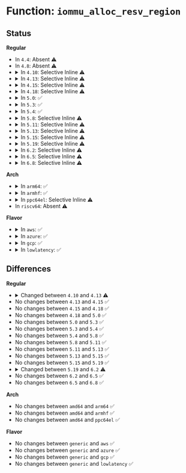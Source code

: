 # Function: <code>iommu_alloc_resv_region</code>

## Status
<b>Regular</b>
<ul>
<li>
In <code>4.4</code>: Absent ⚠️
</li>
<li>
In <code>4.8</code>: Absent ⚠️
</li>
<li>
<details>
<summary>In <code>4.10</code>: Selective Inline ⚠️</summary>

```c
struct iommu_resv_region *iommu_alloc_resv_region(phys_addr_t start, size_t length, int prot, int type);
```

**Collision:** Unique Global

**Inline:** Selective

**Transformation:** False

**Instances:**

```
In drivers/iommu/iommu.c (ffffffff815ab324)
Location: drivers/iommu/iommu.c:1715
Inline: True
Inline callers:
  - drivers/iommu/iommu.c:iommu_insert_resv_region
Direct callers:
  - drivers/iommu/amd_iommu.c:amd_iommu_get_resv_regions
  - drivers/iommu/amd_iommu.c:amd_iommu_get_resv_regions
  - drivers/iommu/amd_iommu.c:amd_iommu_get_resv_regions
  - drivers/iommu/intel-iommu.c:intel_iommu_get_resv_regions
  - drivers/iommu/intel-iommu.c:dmar_parse_one_rmrr
```
**Symbols:**

```
ffffffff815ab900-ffffffff815ab955: iommu_alloc_resv_region (STB_GLOBAL)
```
</details>
</li>
<li>
<details>
<summary>In <code>4.13</code>: Selective Inline ⚠️</summary>

```c
struct iommu_resv_region *iommu_alloc_resv_region(phys_addr_t start, size_t length, int prot, enum iommu_resv_type type);
```

**Collision:** Unique Global

**Inline:** Selective

**Transformation:** False

**Instances:**

```
In drivers/iommu/iommu.c (ffffffff815c0ed1)
Location: drivers/iommu/iommu.c:1807
Inline: True
Inline callers:
  - drivers/iommu/iommu.c:iommu_insert_resv_region
Direct callers:
  - drivers/iommu/amd_iommu.c:amd_iommu_get_resv_regions
  - drivers/iommu/amd_iommu.c:amd_iommu_get_resv_regions
  - drivers/iommu/amd_iommu.c:amd_iommu_get_resv_regions
  - drivers/iommu/intel-iommu.c:intel_iommu_get_resv_regions
  - drivers/iommu/intel-iommu.c:dmar_parse_one_rmrr
```
**Symbols:**

```
ffffffff815c15d0-ffffffff815c1625: iommu_alloc_resv_region (STB_GLOBAL)
```
</details>
</li>
<li>
<details>
<summary>In <code>4.15</code>: Selective Inline ⚠️</summary>

```c
struct iommu_resv_region *iommu_alloc_resv_region(phys_addr_t start, size_t length, int prot, enum iommu_resv_type type);
```

**Collision:** Unique Global

**Inline:** Selective

**Transformation:** False

**Instances:**

```
In drivers/iommu/iommu.c (ffffffff81627661)
Location: drivers/iommu/iommu.c:1830
Inline: True
Inline callers:
  - drivers/iommu/iommu.c:iommu_insert_resv_region
Direct callers:
  - drivers/iommu/amd_iommu.c:amd_iommu_get_resv_regions
  - drivers/iommu/amd_iommu.c:amd_iommu_get_resv_regions
  - drivers/iommu/amd_iommu.c:amd_iommu_get_resv_regions
  - drivers/iommu/intel-iommu.c:intel_iommu_get_resv_regions
  - drivers/iommu/intel-iommu.c:dmar_parse_one_rmrr
```
**Symbols:**

```
ffffffff81627d90-ffffffff81627de5: iommu_alloc_resv_region (STB_GLOBAL)
```
</details>
</li>
<li>
<details>
<summary>In <code>4.18</code>: Selective Inline ⚠️</summary>

```c
struct iommu_resv_region *iommu_alloc_resv_region(phys_addr_t start, size_t length, int prot, enum iommu_resv_type type);
```

**Collision:** Unique Global

**Inline:** Selective

**Transformation:** False

**Instances:**

```
In drivers/iommu/iommu.c (ffffffff816620d5)
Location: drivers/iommu/iommu.c:1836
Inline: True
Inline callers:
  - drivers/iommu/iommu.c:iommu_insert_resv_region
Direct callers:
  - drivers/iommu/amd_iommu.c:amd_iommu_get_resv_regions
  - drivers/iommu/amd_iommu.c:amd_iommu_get_resv_regions
  - drivers/iommu/amd_iommu.c:amd_iommu_get_resv_regions
  - drivers/iommu/intel-iommu.c:intel_iommu_get_resv_regions
  - drivers/iommu/intel-iommu.c:dmar_parse_one_rmrr
```
**Symbols:**

```
ffffffff81662950-ffffffff816629a5: iommu_alloc_resv_region (STB_GLOBAL)
```
</details>
</li>
<li>
<details>
<summary>In <code>5.0</code>: ✅</summary>

```c
struct iommu_resv_region *iommu_alloc_resv_region(phys_addr_t start, size_t length, int prot, enum iommu_resv_type type);
```

**Collision:** Unique Global

**Inline:** No

**Transformation:** False

**Instances:**

```
In drivers/iommu/iommu.c (ffffffff81680bb0)
Location: drivers/iommu/iommu.c:1893
Inline: False
Direct callers:
  - drivers/iommu/iommu.c:iommu_insert_resv_region
  - drivers/iommu/amd_iommu.c:amd_iommu_get_resv_regions
  - drivers/iommu/amd_iommu.c:amd_iommu_get_resv_regions
  - drivers/iommu/amd_iommu.c:amd_iommu_get_resv_regions
  - drivers/iommu/intel-iommu.c:intel_iommu_get_resv_regions
  - drivers/iommu/intel-iommu.c:dmar_parse_one_rmrr
```
**Symbols:**

```
ffffffff81680bb0-ffffffff81680c05: iommu_alloc_resv_region (STB_GLOBAL)
```
</details>
</li>
<li>
<details>
<summary>In <code>5.3</code>: ✅</summary>

```c
struct iommu_resv_region *iommu_alloc_resv_region(phys_addr_t start, size_t length, int prot, enum iommu_resv_type type);
```

**Collision:** Unique Global

**Inline:** No

**Transformation:** False

**Instances:**

```
In drivers/iommu/iommu.c (ffffffff816b8400)
Location: drivers/iommu/iommu.c:2114
Inline: False
Direct callers:
  - drivers/iommu/iommu.c:iommu_insert_resv_region
  - drivers/iommu/amd_iommu.c:amd_iommu_get_resv_regions
  - drivers/iommu/amd_iommu.c:amd_iommu_get_resv_regions
  - drivers/iommu/amd_iommu.c:amd_iommu_get_resv_regions
  - drivers/iommu/intel-iommu.c:intel_iommu_get_resv_regions
  - drivers/iommu/intel-iommu.c:intel_iommu_get_resv_regions
  - drivers/iommu/intel-iommu.c:intel_iommu_get_resv_regions
```
**Symbols:**

```
ffffffff816b8400-ffffffff816b8455: iommu_alloc_resv_region (STB_GLOBAL)
```
</details>
</li>
<li>
<details>
<summary>In <code>5.4</code>: ✅</summary>

```c
struct iommu_resv_region *iommu_alloc_resv_region(phys_addr_t start, size_t length, int prot, enum iommu_resv_type type);
```

**Collision:** Unique Global

**Inline:** No

**Transformation:** False

**Instances:**

```
In drivers/iommu/iommu.c (ffffffff816db160)
Location: drivers/iommu/iommu.c:2172
Inline: False
Direct callers:
  - drivers/iommu/iommu.c:iommu_insert_resv_region
  - drivers/iommu/amd_iommu.c:amd_iommu_get_resv_regions
  - drivers/iommu/amd_iommu.c:amd_iommu_get_resv_regions
  - drivers/iommu/amd_iommu.c:amd_iommu_get_resv_regions
  - drivers/iommu/intel-iommu.c:intel_iommu_get_resv_regions
  - drivers/iommu/intel-iommu.c:intel_iommu_get_resv_regions
  - drivers/iommu/intel-iommu.c:intel_iommu_get_resv_regions
```
**Symbols:**

```
ffffffff816db160-ffffffff816db1b5: iommu_alloc_resv_region (STB_GLOBAL)
```
</details>
</li>
<li>
<details>
<summary>In <code>5.8</code>: Selective Inline ⚠️</summary>

```c
struct iommu_resv_region *iommu_alloc_resv_region(phys_addr_t start, size_t length, int prot, enum iommu_resv_type type);
```

**Collision:** Unique Global

**Inline:** Selective

**Transformation:** False

**Instances:**

```
In drivers/iommu/iommu.c (ffffffff8178f4b8)
Location: drivers/iommu/iommu.c:2535
Inline: True
Inline callers:
  - drivers/iommu/iommu.c:iommu_insert_resv_region
Direct callers:
  - drivers/iommu/amd/iommu.c:amd_iommu_get_resv_regions
  - drivers/iommu/amd/iommu.c:amd_iommu_get_resv_regions
  - drivers/iommu/amd/iommu.c:amd_iommu_get_resv_regions
  - drivers/iommu/intel/iommu.c:intel_iommu_get_resv_regions
  - drivers/iommu/intel/iommu.c:intel_iommu_get_resv_regions
  - drivers/iommu/intel/iommu.c:intel_iommu_get_resv_regions
```
**Symbols:**

```
ffffffff8178dfd0-ffffffff8178e025: iommu_alloc_resv_region (STB_GLOBAL)
```
</details>
</li>
<li>
<details>
<summary>In <code>5.11</code>: Selective Inline ⚠️</summary>

```c
struct iommu_resv_region *iommu_alloc_resv_region(phys_addr_t start, size_t length, int prot, enum iommu_resv_type type);
```

**Collision:** Unique Global

**Inline:** Selective

**Transformation:** False

**Instances:**

```
In drivers/iommu/iommu.c (ffffffff817ba04c)
Location: drivers/iommu/iommu.c:2758
Inline: True
Inline callers:
  - drivers/iommu/iommu.c:iommu_insert_resv_region
Direct callers:
  - drivers/iommu/amd/iommu.c:amd_iommu_get_resv_regions
  - drivers/iommu/amd/iommu.c:amd_iommu_get_resv_regions
  - drivers/iommu/amd/iommu.c:amd_iommu_get_resv_regions
  - drivers/iommu/intel/iommu.c:intel_iommu_get_resv_regions
  - drivers/iommu/intel/iommu.c:intel_iommu_get_resv_regions
  - drivers/iommu/intel/iommu.c:intel_iommu_get_resv_regions
```
**Symbols:**

```
ffffffff817b9d40-ffffffff817b9d95: iommu_alloc_resv_region (STB_GLOBAL)
```
</details>
</li>
<li>
<details>
<summary>In <code>5.13</code>: Selective Inline ⚠️</summary>

```c
struct iommu_resv_region *iommu_alloc_resv_region(phys_addr_t start, size_t length, int prot, enum iommu_resv_type type);
```

**Collision:** Unique Global

**Inline:** Selective

**Transformation:** False

**Instances:**

```
In drivers/iommu/iommu.c (ffffffff8179d8ac)
Location: drivers/iommu/iommu.c:2744
Inline: True
Inline callers:
  - drivers/iommu/iommu.c:iommu_insert_resv_region
Direct callers:
  - drivers/iommu/amd/iommu.c:amd_iommu_get_resv_regions
  - drivers/iommu/amd/iommu.c:amd_iommu_get_resv_regions
  - drivers/iommu/amd/iommu.c:amd_iommu_get_resv_regions
  - drivers/iommu/intel/iommu.c:intel_iommu_get_resv_regions
  - drivers/iommu/intel/iommu.c:intel_iommu_get_resv_regions
  - drivers/iommu/intel/iommu.c:intel_iommu_get_resv_regions
```
**Symbols:**

```
ffffffff8179cfb0-ffffffff8179d005: iommu_alloc_resv_region (STB_GLOBAL)
```
</details>
</li>
<li>
<details>
<summary>In <code>5.15</code>: Selective Inline ⚠️</summary>

```c
struct iommu_resv_region *iommu_alloc_resv_region(phys_addr_t start, size_t length, int prot, enum iommu_resv_type type);
```

**Collision:** Unique Global

**Inline:** Selective

**Transformation:** False

**Instances:**

```
In drivers/iommu/iommu.c (ffffffff818268ac)
Location: drivers/iommu/iommu.c:2829
Inline: True
Inline callers:
  - drivers/iommu/iommu.c:iommu_insert_resv_region
Direct callers:
  - drivers/iommu/amd/iommu.c:amd_iommu_get_resv_regions
  - drivers/iommu/amd/iommu.c:amd_iommu_get_resv_regions
  - drivers/iommu/amd/iommu.c:amd_iommu_get_resv_regions
  - drivers/iommu/intel/iommu.c:intel_iommu_get_resv_regions
  - drivers/iommu/intel/iommu.c:intel_iommu_get_resv_regions
  - drivers/iommu/intel/iommu.c:intel_iommu_get_resv_regions
  - drivers/iommu/virtio-iommu.c:viommu_get_resv_regions
  - drivers/iommu/virtio-iommu.c:viommu_probe_endpoint
  - drivers/iommu/virtio-iommu.c:viommu_probe_endpoint
```
**Symbols:**

```
ffffffff81825c80-ffffffff81825cd5: iommu_alloc_resv_region (STB_GLOBAL)
```
</details>
</li>
<li>
<details>
<summary>In <code>5.19</code>: Selective Inline ⚠️</summary>

```c
struct iommu_resv_region *iommu_alloc_resv_region(phys_addr_t start, size_t length, int prot, enum iommu_resv_type type);
```

**Collision:** Unique Global

**Inline:** Selective

**Transformation:** False

**Instances:**

```
In drivers/iommu/iommu.c (ffffffff81965e4c)
Location: drivers/iommu/iommu.c:2606
Inline: True
Inline callers:
  - drivers/iommu/iommu.c:iommu_insert_resv_region
Direct callers:
  - drivers/iommu/amd/iommu.c:amd_iommu_get_resv_regions
  - drivers/iommu/amd/iommu.c:amd_iommu_get_resv_regions
  - drivers/iommu/amd/iommu.c:amd_iommu_get_resv_regions
  - drivers/iommu/intel/iommu.c:intel_iommu_get_resv_regions
  - drivers/iommu/intel/iommu.c:intel_iommu_get_resv_regions
  - drivers/iommu/intel/iommu.c:intel_iommu_get_resv_regions
  - drivers/iommu/virtio-iommu.c:viommu_get_resv_regions
  - drivers/iommu/virtio-iommu.c:viommu_probe_endpoint
  - drivers/iommu/virtio-iommu.c:viommu_probe_endpoint
```
**Symbols:**

```
ffffffff81965920-ffffffff81965981: iommu_alloc_resv_region (STB_GLOBAL)
```
</details>
</li>
<li>
<details>
<summary>In <code>6.2</code>: Selective Inline ⚠️</summary>

```c
struct iommu_resv_region *iommu_alloc_resv_region(phys_addr_t start, size_t length, int prot, enum iommu_resv_type type, gfp_t gfp);
```

**Collision:** Unique Global

**Inline:** Selective

**Transformation:** False

**Instances:**

```
In drivers/iommu/iommu.c (ffffffff81acf5dc)
Location: drivers/iommu/iommu.c:2667
Inline: True
Inline callers:
  - drivers/iommu/iommu.c:iommu_insert_resv_region
Direct callers:
  - drivers/iommu/amd/iommu.c:amd_iommu_get_resv_regions
  - drivers/iommu/amd/iommu.c:amd_iommu_get_resv_regions
  - drivers/iommu/amd/iommu.c:amd_iommu_get_resv_regions
  - drivers/iommu/intel/iommu.c:intel_iommu_get_resv_regions
  - drivers/iommu/intel/iommu.c:intel_iommu_get_resv_regions
  - drivers/iommu/intel/iommu.c:intel_iommu_get_resv_regions
  - drivers/iommu/virtio-iommu.c:viommu_get_resv_regions
  - drivers/iommu/virtio-iommu.c:viommu_probe_endpoint
  - drivers/iommu/virtio-iommu.c:viommu_probe_endpoint
```
**Symbols:**

```
ffffffff81aceda0-ffffffff81acee71: iommu_alloc_resv_region (STB_GLOBAL)
```
</details>
</li>
<li>
<details>
<summary>In <code>6.5</code>: Selective Inline ⚠️</summary>

```c
struct iommu_resv_region *iommu_alloc_resv_region(phys_addr_t start, size_t length, int prot, enum iommu_resv_type type, gfp_t gfp);
```

**Collision:** Unique Global

**Inline:** Selective

**Transformation:** False

**Instances:**

```
In drivers/iommu/iommu.c (ffffffff81b1ebac)
Location: drivers/iommu/iommu.c:2673
Inline: True
Inline callers:
  - drivers/iommu/iommu.c:iommu_insert_resv_region
Direct callers:
  - drivers/iommu/amd/iommu.c:amd_iommu_get_resv_regions
  - drivers/iommu/amd/iommu.c:amd_iommu_get_resv_regions
  - drivers/iommu/amd/iommu.c:amd_iommu_get_resv_regions
  - drivers/iommu/intel/iommu.c:intel_iommu_get_resv_regions
  - drivers/iommu/intel/iommu.c:intel_iommu_get_resv_regions
  - drivers/iommu/intel/iommu.c:intel_iommu_get_resv_regions
  - drivers/iommu/virtio-iommu.c:viommu_get_resv_regions
  - drivers/iommu/virtio-iommu.c:viommu_probe_endpoint
  - drivers/iommu/virtio-iommu.c:viommu_probe_endpoint
```
**Symbols:**

```
ffffffff81b1d910-ffffffff81b1d9e1: iommu_alloc_resv_region (STB_GLOBAL)
```
</details>
</li>
<li>
<details>
<summary>In <code>6.8</code>: Selective Inline ⚠️</summary>

```c
struct iommu_resv_region *iommu_alloc_resv_region(phys_addr_t start, size_t length, int prot, enum iommu_resv_type type, gfp_t gfp);
```

**Collision:** Unique Global

**Inline:** Selective

**Transformation:** False

**Instances:**

```
In drivers/iommu/iommu.c (ffffffff81b751c9)
Location: drivers/iommu/iommu.c:2949
Inline: True
Inline callers:
  - drivers/iommu/iommu.c:iommu_insert_resv_region
Direct callers:
  - drivers/iommu/amd/iommu.c:amd_iommu_get_resv_regions
  - drivers/iommu/amd/iommu.c:amd_iommu_get_resv_regions
  - drivers/iommu/amd/iommu.c:amd_iommu_get_resv_regions
  - drivers/iommu/intel/iommu.c:intel_iommu_get_resv_regions
  - drivers/iommu/intel/iommu.c:intel_iommu_get_resv_regions
  - drivers/iommu/intel/iommu.c:intel_iommu_get_resv_regions
  - drivers/iommu/virtio-iommu.c:viommu_get_resv_regions
  - drivers/iommu/virtio-iommu.c:viommu_probe_endpoint
  - drivers/iommu/virtio-iommu.c:viommu_probe_endpoint
```
**Symbols:**

```
ffffffff81b74350-ffffffff81b7443d: iommu_alloc_resv_region (STB_GLOBAL)
```
</details>
</li>
</ul>
<b>Arch</b>
<ul>
<li>
<details>
<summary>In <code>arm64</code>: ✅</summary>

```c
struct iommu_resv_region *iommu_alloc_resv_region(phys_addr_t start, size_t length, int prot, enum iommu_resv_type type);
```

**Collision:** Unique Global

**Inline:** No

**Transformation:** False

**Instances:**

```
In drivers/iommu/iommu.c (ffff8000108c70f0)
Location: drivers/iommu/iommu.c:2172
Inline: False
Direct callers:
  - drivers/acpi/arm64/iort.c:iort_iommu_msi_get_resv_regions
  - drivers/iommu/iommu.c:iommu_insert_resv_region
  - drivers/iommu/arm-smmu.c:arm_smmu_get_resv_regions
  - drivers/iommu/arm-smmu-v3.c:arm_smmu_get_resv_regions
  - drivers/iommu/virtio-iommu.c:viommu_add_device
  - drivers/iommu/virtio-iommu.c:viommu_add_device
  - drivers/iommu/virtio-iommu.c:viommu_get_resv_regions
```
**Symbols:**

```
ffff8000108c70f0-ffff8000108c7150: iommu_alloc_resv_region (STB_GLOBAL)
```
</details>
</li>
<li>
<details>
<summary>In <code>armhf</code>: ✅</summary>

```c
struct iommu_resv_region *iommu_alloc_resv_region(phys_addr_t start, size_t length, int prot, enum iommu_resv_type type);
```

**Collision:** Unique Global

**Inline:** No

**Transformation:** False

**Instances:**

```
In drivers/iommu/iommu.c (c09be0bc)
Location: drivers/iommu/iommu.c:2172
Inline: False
Direct callers:
  - drivers/iommu/iommu.c:iommu_insert_resv_region
```
**Symbols:**

```
c09be0bc-c09be114: iommu_alloc_resv_region (STB_GLOBAL)
```
</details>
</li>
<li>
<details>
<summary>In <code>ppc64el</code>: Selective Inline ⚠️</summary>

```c
struct iommu_resv_region *iommu_alloc_resv_region(phys_addr_t start, size_t length, int prot, enum iommu_resv_type type);
```

**Collision:** Unique Global

**Inline:** Selective

**Transformation:** False

**Instances:**

```
In drivers/iommu/iommu.c (c00000000096d8d8)
Location: drivers/iommu/iommu.c:2172
Inline: True
Inline callers:
  - drivers/iommu/iommu.c:iommu_insert_resv_region
```
**Symbols:**

```
c00000000096e4c0-c00000000096e558: iommu_alloc_resv_region (STB_GLOBAL)
```
</details>
</li>
<li>
In <code>riscv64</code>: Absent ⚠️
</li>
</ul>
<b>Flavor</b>
<ul>
<li>
<details>
<summary>In <code>aws</code>: ✅</summary>

```c
struct iommu_resv_region *iommu_alloc_resv_region(phys_addr_t start, size_t length, int prot, enum iommu_resv_type type);
```

**Collision:** Unique Global

**Inline:** No

**Transformation:** False

**Instances:**

```
In drivers/iommu/iommu.c (ffffffff816a0bb0)
Location: drivers/iommu/iommu.c:2172
Inline: False
Direct callers:
  - drivers/iommu/iommu.c:iommu_insert_resv_region
  - drivers/iommu/amd_iommu.c:amd_iommu_get_resv_regions
  - drivers/iommu/amd_iommu.c:amd_iommu_get_resv_regions
  - drivers/iommu/amd_iommu.c:amd_iommu_get_resv_regions
  - drivers/iommu/intel-iommu.c:intel_iommu_get_resv_regions
  - drivers/iommu/intel-iommu.c:intel_iommu_get_resv_regions
  - drivers/iommu/intel-iommu.c:intel_iommu_get_resv_regions
```
**Symbols:**

```
ffffffff816a0bb0-ffffffff816a0c05: iommu_alloc_resv_region (STB_GLOBAL)
```
</details>
</li>
<li>
<details>
<summary>In <code>azure</code>: ✅</summary>

```c
struct iommu_resv_region *iommu_alloc_resv_region(phys_addr_t start, size_t length, int prot, enum iommu_resv_type type);
```

**Collision:** Unique Global

**Inline:** No

**Transformation:** False

**Instances:**

```
In drivers/iommu/iommu.c (ffffffff8167e5a0)
Location: drivers/iommu/iommu.c:2172
Inline: False
Direct callers:
  - drivers/iommu/iommu.c:iommu_insert_resv_region
  - drivers/iommu/amd_iommu.c:amd_iommu_get_resv_regions
  - drivers/iommu/amd_iommu.c:amd_iommu_get_resv_regions
  - drivers/iommu/amd_iommu.c:amd_iommu_get_resv_regions
  - drivers/iommu/intel-iommu.c:intel_iommu_get_resv_regions
  - drivers/iommu/intel-iommu.c:intel_iommu_get_resv_regions
  - drivers/iommu/intel-iommu.c:intel_iommu_get_resv_regions
```
**Symbols:**

```
ffffffff8167e5a0-ffffffff8167e5f5: iommu_alloc_resv_region (STB_GLOBAL)
```
</details>
</li>
<li>
<details>
<summary>In <code>gcp</code>: ✅</summary>

```c
struct iommu_resv_region *iommu_alloc_resv_region(phys_addr_t start, size_t length, int prot, enum iommu_resv_type type);
```

**Collision:** Unique Global

**Inline:** No

**Transformation:** False

**Instances:**

```
In drivers/iommu/iommu.c (ffffffff816cee20)
Location: drivers/iommu/iommu.c:2172
Inline: False
Direct callers:
  - drivers/iommu/iommu.c:iommu_insert_resv_region
  - drivers/iommu/amd_iommu.c:amd_iommu_get_resv_regions
  - drivers/iommu/amd_iommu.c:amd_iommu_get_resv_regions
  - drivers/iommu/amd_iommu.c:amd_iommu_get_resv_regions
  - drivers/iommu/intel-iommu.c:intel_iommu_get_resv_regions
  - drivers/iommu/intel-iommu.c:intel_iommu_get_resv_regions
  - drivers/iommu/intel-iommu.c:intel_iommu_get_resv_regions
```
**Symbols:**

```
ffffffff816cee20-ffffffff816cee75: iommu_alloc_resv_region (STB_GLOBAL)
```
</details>
</li>
<li>
<details>
<summary>In <code>lowlatency</code>: ✅</summary>

```c
struct iommu_resv_region *iommu_alloc_resv_region(phys_addr_t start, size_t length, int prot, enum iommu_resv_type type);
```

**Collision:** Unique Global

**Inline:** No

**Transformation:** False

**Instances:**

```
In drivers/iommu/iommu.c (ffffffff816e9390)
Location: drivers/iommu/iommu.c:2172
Inline: False
Direct callers:
  - drivers/iommu/iommu.c:iommu_insert_resv_region
  - drivers/iommu/amd_iommu.c:amd_iommu_get_resv_regions
  - drivers/iommu/amd_iommu.c:amd_iommu_get_resv_regions
  - drivers/iommu/amd_iommu.c:amd_iommu_get_resv_regions
  - drivers/iommu/intel-iommu.c:intel_iommu_get_resv_regions
  - drivers/iommu/intel-iommu.c:intel_iommu_get_resv_regions
  - drivers/iommu/intel-iommu.c:intel_iommu_get_resv_regions
```
**Symbols:**

```
ffffffff816e9390-ffffffff816e93e5: iommu_alloc_resv_region (STB_GLOBAL)
```
</details>
</li>
</ul>

## Differences
<b>Regular</b>
<ul>
<li>
<details>
<summary>Changed between <code>4.10</code> and <code>4.13</code> ⚠️</summary>
<ul>
<li>
<b>Param type changed. </b>
<code>int type</code> ➡️ <code>enum iommu_resv_type type</code>
</li>
</ul>
</details>
</li>
<li>
No changes between <code>4.13</code> and <code>4.15</code> ✅
</li>
<li>
No changes between <code>4.15</code> and <code>4.18</code> ✅
</li>
<li>
No changes between <code>4.18</code> and <code>5.0</code> ✅
</li>
<li>
No changes between <code>5.0</code> and <code>5.3</code> ✅
</li>
<li>
No changes between <code>5.3</code> and <code>5.4</code> ✅
</li>
<li>
No changes between <code>5.4</code> and <code>5.8</code> ✅
</li>
<li>
No changes between <code>5.8</code> and <code>5.11</code> ✅
</li>
<li>
No changes between <code>5.11</code> and <code>5.13</code> ✅
</li>
<li>
No changes between <code>5.13</code> and <code>5.15</code> ✅
</li>
<li>
No changes between <code>5.15</code> and <code>5.19</code> ✅
</li>
<li>
<details>
<summary>Changed between <code>5.19</code> and <code>6.2</code> ⚠️</summary>
<ul>
<li>
<b>Param added. </b>
<code>gfp_t gfp</code>
</li>
</ul>
</details>
</li>
<li>
No changes between <code>6.2</code> and <code>6.5</code> ✅
</li>
<li>
No changes between <code>6.5</code> and <code>6.8</code> ✅
</li>
</ul>
<b>Arch</b>
<ul>
<li>
No changes between <code>amd64</code> and <code>arm64</code> ✅
</li>
<li>
No changes between <code>amd64</code> and <code>armhf</code> ✅
</li>
<li>
No changes between <code>amd64</code> and <code>ppc64el</code> ✅
</li>
</ul>
<b>Flavor</b>
<ul>
<li>
No changes between <code>generic</code> and <code>aws</code> ✅
</li>
<li>
No changes between <code>generic</code> and <code>azure</code> ✅
</li>
<li>
No changes between <code>generic</code> and <code>gcp</code> ✅
</li>
<li>
No changes between <code>generic</code> and <code>lowlatency</code> ✅
</li>
</ul>
